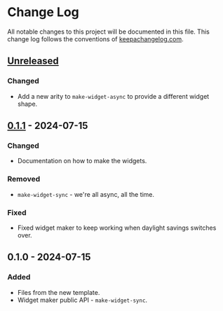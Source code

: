# Change Log
All notable changes to this project will be documented in this file. This change log follows the conventions of [keepachangelog.com](http://keepachangelog.com/).

## [Unreleased]
### Changed
- Add a new arity to `make-widget-async` to provide a different widget shape.

## [0.1.1] - 2024-07-15
### Changed
- Documentation on how to make the widgets.

### Removed
- `make-widget-sync` - we're all async, all the time.

### Fixed
- Fixed widget maker to keep working when daylight savings switches over.

## 0.1.0 - 2024-07-15
### Added
- Files from the new template.
- Widget maker public API - `make-widget-sync`.

[Unreleased]: https://sourcehost.site/your-name/hello-clojure/compare/0.1.1...HEAD
[0.1.1]: https://sourcehost.site/your-name/hello-clojure/compare/0.1.0...0.1.1
